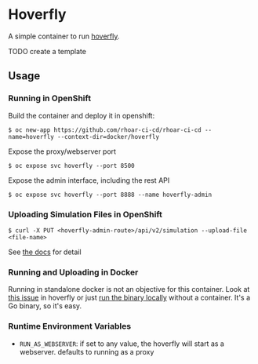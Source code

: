 # Hoverfly

A simple container to run [hoverfly](https://docs.hoverfly.io/en/latest/). 

TODO create a template

## Usage

### Running in OpenShift

Build the container and deploy it in openshift:

`$ oc new-app https://github.com/rhoar-ci-cd/rhoar-ci-cd --name=hoverfly --context-dir=docker/hoverfly`

Expose the proxy/webserver port

`$ oc expose svc hoverfly --port 8500`

Expose the admin interface, including the rest API

`$ oc expose svc hoverfly --port 8888 --name hoverfly-admin`


### Uploading Simulation Files in OpenShift

`$ curl -X PUT <hoverfly-admin-route>/api/v2/simulation --upload-file <file-name>`

See [the docs](https://docs.hoverfly.io/en/latest/pages/reference/api/api.html) for detail


### Running and Uploading in Docker

Running in standalone docker is not an objective for this container. Look at [this issue](https://github.com/SpectoLabs/hoverfly/issues/675) in hoverfly or just [run the binary locally](https://docs.hoverfly.io/en/latest/pages/introduction/downloadinstallation.html) without a container. It's a Go binary, so it's easy.

### Runtime Environment Variables

- `RUN_AS_WEBSERVER`: if set to any value, the hoverfly will start as a webserver. defaults to running as a proxy